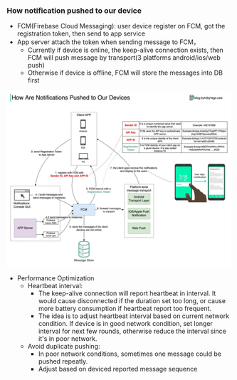 ### How notification pushed to our device

- FCM(Firebase Cloud Messaging): user device register on FCM, got the registration token, then send to app service
- App server attach the token when sending message to FCM，
  - Currently if device is online, the keep-alive connection exists, then FCM will push message by transport(3 platforms android/ios/web push)
  - Otherwise if device is offline, FCM will store the messages into DB first

![](./img/1.jpg)

- Performance Optimization
  - Heartbeat interval: 
    - The keep-alive connection will report heartbeat in interval. It would cause disconnected if the duration set too long, or cause 
    more battery consumption if heartbeat report too frequent. 
    - The idea is to adjust heartbeat interval based on current network condition. If device is in good network condition, set longer interval
    for next few rounds, otherwise reduce the interval since it's in poor network.
  - Avoid duplicate pushing:
    - In poor network conditions, sometimes one message could be pushed repeatly. 
    - Adjust based on deviced reported message sequence


